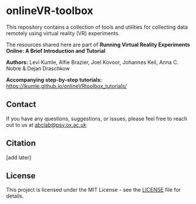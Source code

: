 # onlineVR-toolbox

This repository contains a collection of tools and utilities for collecting data remotely using virtual reality (VR) experiments.

The resources shared here are part of **Running Virtual Reality Experiments Online: A Brief Introduction and Tutorial**

**Authors:** Levi Kumle, Alfie Brazier, Joel Kovoor, Johannes Keil, Anna C. Nobre & Dejan Draschkow 

**Accompanying step-by-step tutorials:** https://lkumle.github.io/onlineVRtoolbox_tutorials/ 

## Contact
If you have any questions, suggestions, or issues, please feel free to reach out to us at abclab@psy.ox.ac.uk

## Citation

[add later]

## License
This project is licensed under the MIT License - see the [LICENSE](https://github.com/lkumle/onlineVR-toolbox/blob/main/LICENSE) file for details.